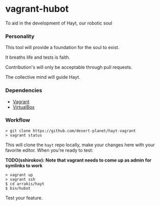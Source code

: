 # vagrant-hubot
To aid in the development of Hayt, our robotic soul

### Personality
This tool will provide a foundation for the soul to exist.

It breaths life and tests is faith.

Contribution's will only be acceptable through pull requests.

The collective mind will guide Hayt.

### Dependencies
- [Vagrant](https://www.vagrantup.com/downloads.html)
- [VirtualBox](https://www.virtualbox.org/wiki/Downloads)

### Workflow
```
> git clone https://github.com/desert-planet/hayt-vagrant
> vagrant status
```
This will clone the `hayt` repo locally, make your changes here with your favorite editor.
When you're ready to test:

**TODO(sshirokov): Note that vagrant needs to come up as admin for symlinks to work**

```
> vagrant up
> vagrant ssh
$ cd arrakis/hayt
$ bin/hubot
```
Test your feature.
